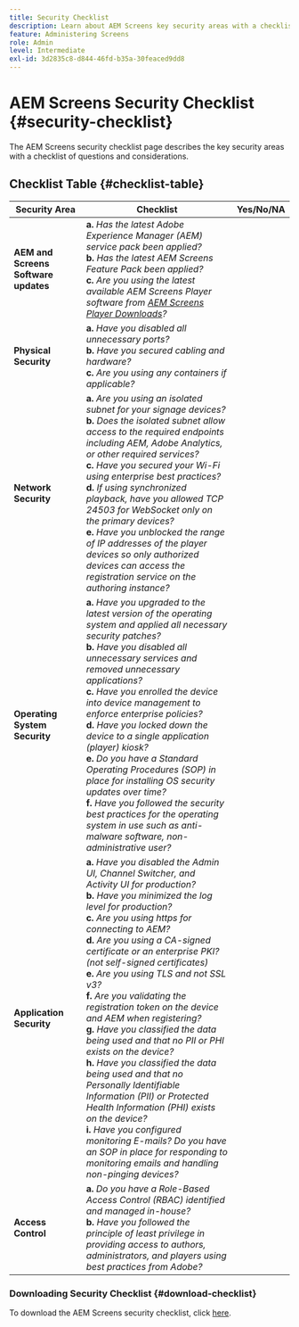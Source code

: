 ```yaml
---
title: Security Checklist
description: Learn about AEM Screens key security areas with a checklist of questions and considerations.
feature: Administering Screens
role: Admin
level: Intermediate
exl-id: 3d2835c8-d844-46fd-b35a-30feaced9dd8
---
```

# AEM Screens Security Checklist {#security-checklist}

The AEM Screens security checklist page describes the key security areas with a checklist of questions and considerations.

## Checklist Table {#checklist-table}

| **Security Area** | **Checklist** |**Yes/No/NA**|
|---|---|---|
| **AEM and Screens Software updates** | **a.** *Has the latest Adobe Experience Manager (AEM) service pack been applied?* <br>**b.** *Has the latest AEM Screens Feature Pack been applied?* <br>**c.** *Are you using the latest available AEM Screens Player software from [AEM Screens Player Downloads](https://download.macromedia.com/screens/)?*|
| **Physical Security** | **a.** *Have you disabled all unnecessary ports?* <br>**b.** *Have you secured cabling and hardware?* <br>**c.** *Are you using any containers if applicable?*|
| **Network Security** | **a.** *Are you using an isolated subnet for your signage devices?* <br>**b.** *Does the isolated subnet allow access to the required endpoints including AEM, Adobe Analytics, or other required services?* <br>**c.** *Have you secured your Wi-Fi using enterprise best practices?* <br>**d.** *If using synchronized playback, have you allowed TCP 24503 for WebSocket only on the primary devices?* <br>**e.** *Have you unblocked the range of IP addresses of the player devices so only authorized devices can access the registration service on the authoring instance?*|
| **Operating System Security** | **a.** *Have you upgraded to the latest version of the operating system and applied all necessary security patches?* <br>**b.** *Have you disabled all unnecessary services and removed unnecessary applications?* <br>**c.** *Have you enrolled the device into device management to enforce enterprise policies?* <br>**d.** *Have you locked down the device to a single application (player) kiosk?* <br>**e.** *Do you have a Standard Operating Procedures (SOP) in place for installing OS security updates over time?*<br>**f.** *Have you followed the security best practices for the operating system in use such as anti-malware software, non-administrative user?*|
| **Application Security** | **a.** *Have you disabled the Admin UI, Channel Switcher, and Activity UI for production?* <br>**b.** *Have you minimized the log level for production?* <br>**c.** *Are you using https for connecting to AEM?* <br>**d.** *Are you using a CA-signed certificate or an enterprise PKI? (not self-signed certificates)*<br>**e.** *Are you using TLS and not SSL v3?*<br>**f.** *Are you validating the registration token on the device and AEM when registering?*<br> **g.** *Have you classified the data being used and that no PII or PHI exists on the device?*<br> **h.** *Have you classified the data being used and that no Personally Identifiable Information (PII) or Protected Health Information (PHI) exists on the device?*<br> **i.** *Have you configured monitoring E-mails? Do you have an SOP in place for responding to monitoring emails and handling non-pinging devices?*|
| **Access Control** | **a.** *Do you have a Role-Based Access Control (RBAC) identified and managed in-house?* <br>**b.** *Have you followed the principle of least privilege in providing access to authors, administrators, and players using best practices from Adobe?*|

### Downloading Security Checklist {#download-checklist}

To download the AEM Screens security checklist, click [here](/help/user-guide/assets/AEMScreens-SecurityChecklist.pdf).
